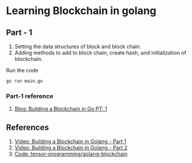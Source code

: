 # Learning Blockchain in golang

## Part - 1

1. Setting the data structures of block and block chain.
1. Adding methods to add to block chain, create hash, and initialization of blockchain.

Run the code

```bash
go run main.go
```

### Part-1 reference

1. [Blog: Building a Blockchain in Go PT: 1](https://dev.to/nheindev/build-the-hello-world-of-blockchain-in-go-bli)


## References

1. [Video: Building a Blockchain in Golang - Part 1](https://youtu.be/mYlHT9bB6OE)
1. [Video: Building a Blockchain in Golang - Part 2](https://youtu.be/aE4eDTUAE70)
1. [Code: tensor-programming/golang-blockchain](https://github.com/tensor-programming/golang-blockchain)
